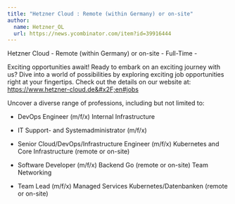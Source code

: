 ```yaml
---
title: "Hetzner Cloud : Remote (within Germany) or on-site"
author:
  name: Hetzner_OL
  url: https://news.ycombinator.com/item?id=39916444
---
```

Hetzner Cloud - Remote (within Germany) or on-site - Full-Time -

Exciting opportunities await! Ready to embark on an exciting journey with us?
Dive into a world of possibilities by exploring exciting job opportunities right at your fingertips. Check out the details on our website at: <a href="https:&#x2F;&#x2F;www.hetzner-cloud.de&#x2F;en#jobs" rel="nofollow">https:&#x2F;&#x2F;www.hetzner-cloud.de&#x2F;en#jobs</a>

Uncover a diverse range of professions, including but not limited to:

- DevOps Engineer (m&#x2F;f&#x2F;x) Internal Infrastructure

- IT Support- and Systemadministrator (m&#x2F;f&#x2F;x)

- Senior Cloud&#x2F;DevOps&#x2F;Infrastructure Engineer (m&#x2F;f&#x2F;x) Kubernetes and Core Infrastructure (remote or on-site)

- Software Developer (m&#x2F;f&#x2F;x) Backend Go (remote or on-site) Team Networking

- Team Lead (m&#x2F;f&#x2F;x) Managed Services Kubernetes&#x2F;Datenbanken (remote or on-site)
